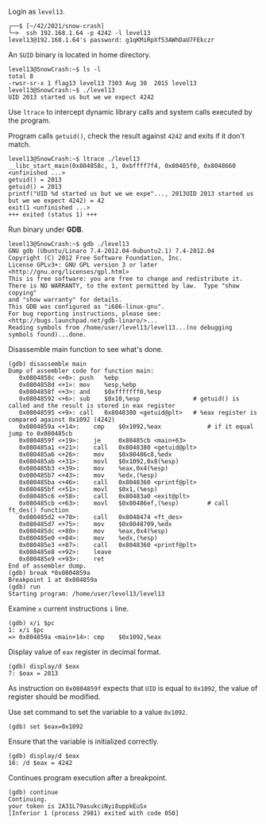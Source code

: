 Login as `level13`.
```shell
┌──$ [~/42/2021/snow-crash]
└─>  ssh 192.168.1.64 -p 4242 -l level13
level13@192.168.1.64's password: g1qKMiRpXf53AWhDaU7FEkczr
```
An `SUID` binary is located in home directory.
```shell
level13@SnowCrash:~$ ls -l
total 8
-rwsr-sr-x 1 flag13 level13 7303 Aug 30  2015 level13
level13@SnowCrash:~$ ./level13
UID 2013 started us but we we expect 4242
```
Use `ltrace` to intercept dynamic library calls and system calls executed by the program.

Program calls `getuid()`, check the result against `4242` and exits if it don't match.
```gdb
level13@SnowCrash:~$ ltrace ./level13
__libc_start_main(0x804858c, 1, 0xbffff7f4, 0x80485f0, 0x8048660 <unfinished ...>
getuid() = 2013
getuid() = 2013
printf("UID %d started us but we we expe"..., 2013UID 2013 started us but we we expect 4242) = 42
exit(1 <unfinished ...>
+++ exited (status 1) +++
```
Run binary under **GDB**.
```gdb
level13@SnowCrash:~$ gdb ./level13
GNU gdb (Ubuntu/Linaro 7.4-2012.04-0ubuntu2.1) 7.4-2012.04
Copyright (C) 2012 Free Software Foundation, Inc.
License GPLv3+: GNU GPL version 3 or later <http://gnu.org/licenses/gpl.html>
This is free software: you are free to change and redistribute it.
There is NO WARRANTY, to the extent permitted by law.  Type "show copying"
and "show warranty" for details.
This GDB was configured as "i686-linux-gnu".
For bug reporting instructions, please see:
<http://bugs.launchpad.net/gdb-linaro/>...
Reading symbols from /home/user/level13/level13...(no debugging symbols found)...done.
```
Disassemble main function to see what's done.
```gdb
(gdb) disassemble main
Dump of assembler code for function main:
   0x0804858c <+0>:	push   %ebp
   0x0804858d <+1>:	mov    %esp,%ebp
   0x0804858f <+3>:	and    $0xfffffff0,%esp
   0x08048592 <+6>:	sub    $0x10,%esp               # getuid() is called and the result is stored in eax register
   0x08048595 <+9>:	call   0x8048380 <getuid@plt>   # %eax register is compared against 0x1092 (4242)
   0x0804859a <+14>:	cmp    $0x1092,%eax             # if it equal jump to 0x080485cb
   0x0804859f <+19>:	je     0x80485cb <main+63>
   0x080485a1 <+21>:	call   0x8048380 <getuid@plt>
   0x080485a6 <+26>:	mov    $0x80486c8,%edx
   0x080485ab <+31>:	movl   $0x1092,0x8(%esp)
   0x080485b3 <+39>:	mov    %eax,0x4(%esp)
   0x080485b7 <+43>:	mov    %edx,(%esp)
   0x080485ba <+46>:	call   0x8048360 <printf@plt>
   0x080485bf <+51>:	movl   $0x1,(%esp)
   0x080485c6 <+58>:	call   0x80483a0 <exit@plt>
   0x080485cb <+63>:	movl   $0x80486ef,(%esp)        # call ft_des() function
   0x080485d2 <+70>:	call   0x8048474 <ft_des>
   0x080485d7 <+75>:	mov    $0x8048709,%edx
   0x080485dc <+80>:	mov    %eax,0x4(%esp)
   0x080485e0 <+84>:	mov    %edx,(%esp)
   0x080485e3 <+87>:	call   0x8048360 <printf@plt>
   0x080485e8 <+92>:	leave
   0x080485e9 <+93>:	ret
End of assembler dump.
(gdb) break *0x0804859a
Breakpoint 1 at 0x804859a
(gdb) run
Starting program: /home/user/level13/level13
```
Examine `x` current instructions `i` line.
```gdb
(gdb) x/i $pc
1: x/i $pc
=> 0x804859a <main+14>:	cmp    $0x1092,%eax
```
Display value of `eax` register in decimal format.
```gdb
(gdb) display/d $eax
7: $eax = 2013
```
As instruction on `0x0804859f` expects that `UID` is equal to `0x1092`, the value of register should be modified.

Use set command to set the variable to a value `0x1092`.
```gdb
(gdb) set $eax=0x1092
```
Ensure that the variable is initialized correctly.
```gdb
(gdb) display/d $eax
16: /d $eax = 4242
```
Continues program execution after a breakpoint.
```gdb
(gdb) continue
Continuing.
your token is 2A31L79asukciNyi8uppkEuSx
[Inferior 1 (process 2981) exited with code 050]
```
